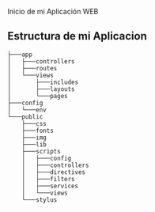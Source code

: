 Inicio de mi Aplicación WEB 

Estructura de mi Aplicacion 
---------------------------

```
├───app
│   ├───controllers
│   ├───routes
│   └───views
│       ├───includes
│       ├───layouts
│       └───pages
├───config
│   └───env
└───public
    ├───css
    ├───fonts
    ├───img
    ├───lib
    ├───scripts
    │   ├───config
    │   ├───controllers
    │   ├───directives
    │   ├───filters
    │   ├───services
    │   └───views
    └───stylus
```
